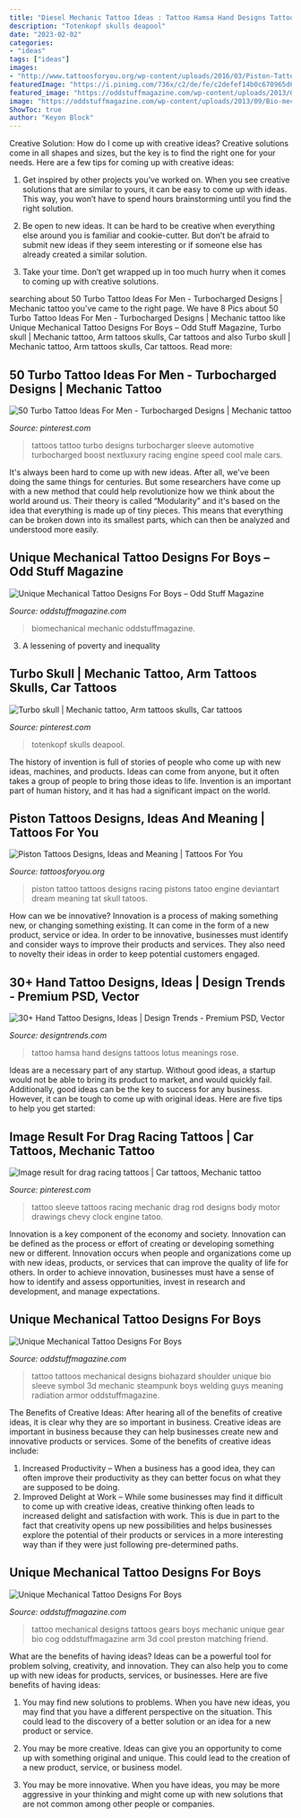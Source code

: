 ```yaml
---
title: "Diesel Mechanic Tattoo Ideas : Tattoo Hamsa Hand Designs Tattoos Lotus Meanings Rose"
description: "Totenkopf skulls deapool"
date: "2023-02-02"
categories:
- "ideas"
tags: ["ideas"]
images:
- "http://www.tattoosforyou.org/wp-content/uploads/2016/03/Piston-Tattoo.jpg"
featuredImage: "https://i.pinimg.com/736x/c2/de/fe/c2defef14b0c670965d6a10625003eee.jpg"
featured_image: "https://oddstuffmagazine.com/wp-content/uploads/2013/09/Bio-mechanical-Tattoo-23-532x800.jpg"
image: "https://oddstuffmagazine.com/wp-content/uploads/2013/09/Bio-mechanical-Tattoo-17-600x800.jpg"
ShowToc: true
author: "Keyon Block"
---
```



Creative Solution: How do I come up with creative ideas?
Creative solutions come in all shapes and sizes, but the key is to find the right one for your needs. Here are a few tips for coming up with creative ideas:
1. Get inspired by other projects you’ve worked on. When you see creative solutions that are similar to yours, it can be easy to come up with ideas. This way, you won’t have to spend hours brainstorming until you find the right solution.

2. Be open to new ideas. It can be hard to be creative when everything else around you is familiar and cookie-cutter. But don’t be afraid to submit new ideas if they seem interesting or if someone else has already created a similar solution.

3. Take your time. Don’t get wrapped up in too much hurry when it comes to coming up with creative solutions.

	

		
searching about 50 Turbo Tattoo Ideas For Men - Turbocharged Designs | Mechanic tattoo you've came to the right page. We have 8 Pics about 50 Turbo Tattoo Ideas For Men - Turbocharged Designs | Mechanic tattoo like Unique Mechanical Tattoo Designs For Boys – Odd Stuff Magazine, Turbo skull | Mechanic tattoo, Arm tattoos skulls, Car tattoos and also Turbo skull | Mechanic tattoo, Arm tattoos skulls, Car tattoos. Read more:
		
    
## 50 Turbo Tattoo Ideas For Men - Turbocharged Designs | Mechanic Tattoo

<img loading=lazy src="https://i.pinimg.com/736x/84/61/29/84612905c0f8e9320b607bdec476c3c3.jpg" onerror="this.onerror=null;this.src='https://tse4.mm.bing.net/th?id=OIP.lLjTyWiOKXXKbTsISG6NQgHaHa&amp;pid=15.1';" alt="50 Turbo Tattoo Ideas For Men - Turbocharged Designs | Mechanic tattoo">

_Source: pinterest.com_

>tattoos tattoo turbo designs turbocharger sleeve automotive turbocharged boost nextluxury racing engine speed cool male cars. 

	

It's always been hard to come up with new ideas. After all, we've been doing the same things for centuries. But some researchers have come up with a new method that could help revolutionize how we think about the world around us. Their theory is called “Modularity” and it's based on the idea that everything is made up of tiny pieces. This means that everything can be broken down into its smallest parts, which can then be analyzed and understood more easily.

    
## Unique Mechanical Tattoo Designs For Boys – Odd Stuff Magazine

<img loading=lazy src="https://oddstuffmagazine.com/wp-content/uploads/2013/09/Bio-mechanical-Tattoo-23-532x800.jpg" onerror="this.onerror=null;this.src='https://tse1.mm.bing.net/th?id=OIP.gpp_XO8qPoD4Y_nLWlA-RQHaLI&amp;pid=15.1';" alt="Unique Mechanical Tattoo Designs For Boys – Odd Stuff Magazine">

_Source: oddstuffmagazine.com_

>biomechanical mechanic oddstuffmagazine. 

	

3. A lessening of poverty and inequality 

    
## Turbo Skull | Mechanic Tattoo, Arm Tattoos Skulls, Car Tattoos

<img loading=lazy src="https://i.pinimg.com/736x/c2/de/fe/c2defef14b0c670965d6a10625003eee.jpg" onerror="this.onerror=null;this.src='https://tse3.mm.bing.net/th?id=OIP.ztpnVatVgGAUvA8IegQnKAHaJl&amp;pid=15.1';" alt="Turbo skull | Mechanic tattoo, Arm tattoos skulls, Car tattoos">

_Source: pinterest.com_

>totenkopf skulls deapool. 

	

The history of invention is full of stories of people who come up with new ideas, machines, and products. Ideas can come from anyone, but it often takes a group of people to bring those ideas to life. Invention is an important part of human history, and it has had a significant impact on the world.

    
## Piston Tattoos Designs, Ideas And Meaning | Tattoos For You

<img loading=lazy src="http://www.tattoosforyou.org/wp-content/uploads/2016/03/Piston-Tattoo.jpg" onerror="this.onerror=null;this.src='https://tse1.mm.bing.net/th?id=OIP.jWkM3MB-_PYFESgVYds7JgHaLD&amp;pid=15.1';" alt="Piston Tattoos Designs, Ideas and Meaning | Tattoos For You">

_Source: tattoosforyou.org_

>piston tattoo tattoos designs racing pistons tatoo engine deviantart dream meaning tat skull tatoos. 

	

How can we be innovative?
Innovation is a process of making something new, or changing something existing. It can come in the form of a new product, service or idea. In order to be innovative, businesses must identify and consider ways to improve their products and services. They also need to novelty their ideas in order to keep potential customers engaged.

    
## 30+ Hand Tattoo Designs, Ideas | Design Trends - Premium PSD, Vector

<img loading=lazy src="https://images.designtrends.com/wp-content/uploads/2016/11/22160144/Small-Hamsa-Hand-Tattoo.jpg" onerror="this.onerror=null;this.src='https://tse2.mm.bing.net/th?id=OIP.SM_57HiV4637eyDfaIu8agHaHa&amp;pid=15.1';" alt="30+ Hand Tattoo Designs, Ideas | Design Trends - Premium PSD, Vector">

_Source: designtrends.com_

>tattoo hamsa hand designs tattoos lotus meanings rose. 

	

Ideas are a necessary part of any startup. Without good ideas, a startup would not be able to bring its product to market, and would quickly fail. Additionally, good ideas can be the key to success for any business. However, it can be tough to come up with original ideas. Here are five tips to help you get started: 

    
## Image Result For Drag Racing Tattoos | Car Tattoos, Mechanic Tattoo

<img loading=lazy src="https://i.pinimg.com/736x/a2/4e/bc/a24ebc17cc71bbe57fb7bc19a6d5e941.jpg" onerror="this.onerror=null;this.src='https://tse1.mm.bing.net/th?id=OIP.S--8iULfJwdfG-LOXFU06AHaIS&amp;pid=15.1';" alt="Image result for drag racing tattoos | Car tattoos, Mechanic tattoo">

_Source: pinterest.com_

>tattoo sleeve tattoos racing mechanic drag rod designs body motor drawings chevy clock engine tatoo. 

	

Innovation is a key component of the economy and society. Innovation can be defined as the process or effort of creating or developing something new or different. Innovation occurs when people and organizations come up with new ideas, products, or services that can improve the quality of life for others. In order to achieve innovation, businesses must have a sense of how to identify and assess opportunities, invest in research and development, and manage expectations.

    
## Unique Mechanical Tattoo Designs For Boys

<img loading=lazy src="http://oddstuffmagazine.com/wp-content/uploads/2013/09/Bio-mechanical-Tattoo-8-469x800.jpg" onerror="this.onerror=null;this.src='https://tse1.mm.bing.net/th?id=OIP.HAg-G-oid5f3-H7dgFX2IQAAAA&amp;pid=15.1';" alt="Unique Mechanical Tattoo Designs For Boys">

_Source: oddstuffmagazine.com_

>tattoo tattoos mechanical designs biohazard shoulder unique bio sleeve symbol 3d mechanic steampunk boys welding guys meaning radiation armor oddstuffmagazine. 

	

The Benefits of Creative Ideas: After hearing all of the benefits of creative ideas, it is clear why they are so important in business.
Creative ideas are important in business because they can help businesses create new and innovative products or services. Some of the benefits of creative ideas include: 
1. Increased Productivity – When a business has a good idea, they can often improve their productivity as they can better focus on what they are supposed to be doing. 
2. Improved Delight at Work – While some businesses may find it difficult to come up with creative ideas, creative thinking often leads to increased delight and satisfaction with work. This is due in part to the fact that creativity opens up new possibilities and helps businesses explore the potential of their products or services in a more interesting way than if they were just following pre-determined paths. 

    
## Unique Mechanical Tattoo Designs For Boys

<img loading=lazy src="https://oddstuffmagazine.com/wp-content/uploads/2013/09/Bio-mechanical-Tattoo-17-600x800.jpg" onerror="this.onerror=null;this.src='https://tse1.mm.bing.net/th?id=OIP.Cq8GqEJu2NFrPkgzWhJMCgHaJ4&amp;pid=15.1';" alt="Unique Mechanical Tattoo Designs For Boys">

_Source: oddstuffmagazine.com_

>tattoo mechanical designs tattoos gears boys mechanic unique gear bio cog oddstuffmagazine arm 3d cool preston matching friend. 

	

What are the benefits of having ideas?
Ideas can be a powerful tool for problem solving, creativity, and innovation. They can also help you to come up with new ideas for products, services, or businesses. Here are five benefits of having ideas:
1. You may find new solutions to problems. When you have new ideas, you may find that you have a different perspective on the situation. This could lead to the discovery of a better solution or an idea for a new product or service.

2. You may be more creative. Ideas can give you an opportunity to come up with something original and unique. This could lead to the creation of a new product, service, or business model.

3. You may be more innovative. When you have ideas, you may be more aggressive in your thinking and might come up with new solutions that are not common among other people or companies.


